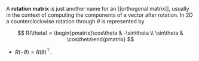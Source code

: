 A **rotation matrix** is just another name for an [[orthogonal matrix]], usually in the context of computing the components of a vector after rotation. In 2D a counterclockwise rotation through $\theta$ is represented by

$$
R(\theta) = \begin{pmatrix}\cos\theta & -\sin\theta \\ \sin\theta & \cos\theta\end{pmatrix}
$$

* $R(-\theta) = R(\theta)^\top$.
